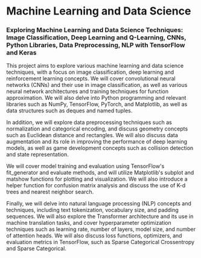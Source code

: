 # Machine Learning and Data Science
### Exploring Machine Learning and Data Science Techniques: Image Classification, Deep Learning and Q-Learning, CNNs, Python Libraries, Data Preprocessing, NLP with TensorFlow and Keras

This project aims to explore various machine learning and data science techniques, with a focus on image classification, deep learning and reinforcement learning concepts. We will cover convolutional neural networks (CNNs) and their use in image classification, as well as various neural network architectures and training techniques for function approximation. We will also delve into Python programming and relevant libraries such as NumPy, TensorFlow, PyTorch, and Matplotlib, as well as data structures such as deques and named tuples.

In addition, we will explore data preprocessing techniques such as normalization and categorical encoding, and discuss geometry concepts such as Euclidean distance and rectangles. We will also discuss data augmentation and its role in improving the performance of deep learning models, as well as game development concepts such as collision detection and state representation.

We will cover model training and evaluation using TensorFlow's fit_generator and evaluate methods, and will utilize Matplotlib's subplot and matshow functions for plotting and visualization. We will also introduce a helper function for confusion matrix analysis and discuss the use of K-d trees and nearest neighbor search.

Finally, we will delve into natural language processing (NLP) concepts and techniques, including text tokenization, vocabulary size, and padding sequences. We will also explore the Transformer architecture and its use in machine translation tasks, and cover hyperparameter optimization techniques such as learning rate, number of layers, model size, and number of attention heads. We will also discuss loss functions, optimizers, and evaluation metrics in TensorFlow, such as Sparse Categorical Crossentropy and Sparse Categorical.

